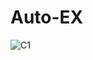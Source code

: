 # Auto-EX

![C1](https://user-images.githubusercontent.com/50146562/63178924-fe514d80-c018-11e9-9763-987fc7f550d8.PNG)

